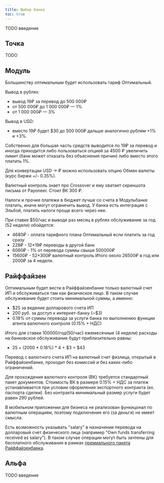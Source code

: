 ```yaml
---
title: Выбор банка
toc: true
---
```


TODO введение

## Точка

TODO

## Модуль

Большинству оптимальным будет использовать тариф Оптимальный.

Вывод в рублях:
- вывод 19₽ за перевод до 500 000₽
- от 500 000₽ до 1 000 000₽ — 1%
- от 1 000 000₽ — 3%

Вывод в USD:
- вместо 19₽ будет $30 до 500 000₽ дальше аналогично рублям +1% и +3%.

Собственно для большая часть средств выводится по 19₽ за перевод и иногда приходится либо пользоваться опцией за 4500 ₽ увеличить лимит (банк может отказать без объяснения причин) либо вместо этого платить 1%.

Для конвертации USD -> ₽ можно использовать опцию Обмен валюты (курс биржи +/- 0.35%).

Валютный контроль знает про Crossover и ему хватает скриншота письма от Payoneer. Стоит ВК 300 ₽.

Налоги и прочие платежи в бюджет лучше со счета в Модульбанке платить, иначе могут ограничить вывод. У банка есть интеграция с Эльбой, платить налоги проще всего через нее.

При ставке $50/час и выводе раз месяц в рублях обслуживание за год (52 недели) обойдется:
- 4680₽ - оплата тарифного плана Оптимальный если платить за год сразу 
- 228₽ - 12*19₽ переводы в другой банк
- 6060₽ - 1% от перевода суммы свыше 500000₽
- 15600₽ - 52*300₽ валютный контроль
Итого около 26500₽ в год или 2000₽ за 4 недели. 

## Райффайзен

Оптимальным будет вести в Райффайзенбанке только валютный счет ИП и обслуживаться там как физическое лицо. 
В таком случае обслуживание будет стоить минимальной суммы, а именно:
- $25 за ведение долларового счета ИП
- 200 руб. за доступ к интернет-банку (~$3)
- 0.18% от суммы перевода за услуги банка по выполнению функции агента валютного контроля (0.15% + НДС)

Итого для ставки $100000/год ($50/час) ежемесячные (4 недели) расходы на банковское обслуживание будут приблизительно равны:  
- $25 + ($2000 * 0.18%) * 4 + $3 = $43

Перевод с валютного счета ИП на валютный счет физлица, открытый в Райффайзенбанке, проходит без комиссий и без каких-либо ограничений.

Для прохождения валютного контроля (ВК) требуется стандартный пакет документов. 
Стоимость ВК в размере 0.15% + НДС за платеж устанавливается при условии оформления экспортного контракта (ex. паспорта сделки). 
Без контракта минимальный размер услуги будет равен 290 рублей.

В мобильном приложении для бизнеса не реализован функицонал по валютным операциям, поэтому подключение его (за деньги) не имеет смысла.

Есть возможность указывать "salary" в назначении перевода на долларовый счет физического лица (например "Own funds transferring received as salary"). 
В таком случае операции могут быть зачтены для бесплатного обслуживания в рамках [премиального пакета Райффайзенбанка](https://www.raiffeisen.ru/premium_service/premiumbanking/products/service/?active_tab=tab-1).
 
## Альфа

TODO введение

